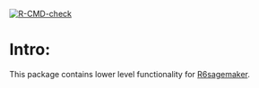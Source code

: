 <!-- badges: start -->
[![R-CMD-check](https://github.com/DyfanJones/sagemaker-r-debugger/workflows/R-CMD-check/badge.svg)](https://github.com/DyfanJones/sagemaker-r-debugger/actions)
<!-- badges: end -->
# Intro:

This package contains lower level functionality for [R6sagemaker](https://github.com/DyfanJones/sagemaker-r-sdk).
